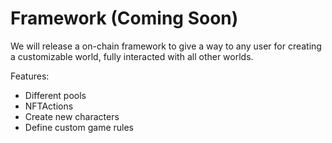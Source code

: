 # Framework (Coming Soon)

We will release a on-chain framework to give a way to any user for creating a customizable world, fully interacted with all other worlds.

Features:

* Different pools&#x20;
* NFTActions
* Create new characters
* Define custom game rules &#x20;
